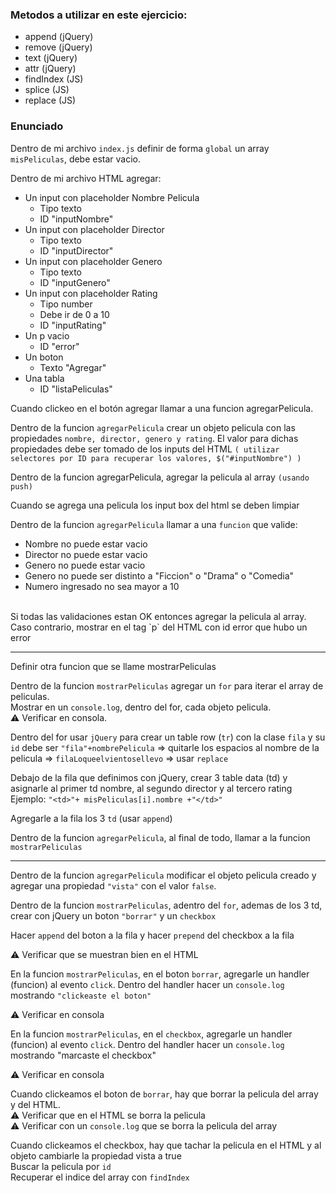 ### Metodos a utilizar en este ejercicio:
- append (jQuery)
- remove (jQuery)
- text (jQuery)
- attr (jQuery)
- findIndex (JS)
- splice (JS)
- replace (JS)

### Enunciado
Dentro de mi archivo `index.js` definir de forma `global` un array `misPeliculas`, debe estar vacio. <br/>

Dentro de mi archivo HTML agregar:
* Un input con placeholder Nombre Pelicula
    * Tipo texto
    * ID "inputNombre"
* Un input con placeholder Director
    * Tipo texto
    * ID "inputDirector"
* Un input con placeholder Genero
    * Tipo texto
    * ID "inputGenero"
* Un input con placeholder Rating
    * Tipo number
    * Debe ir de 0 a 10 
    * ID "inputRating"
* Un p vacio
    * ID "error"
* Un boton
    * Texto "Agregar"
* Una tabla 
    * ID "listaPeliculas"

Cuando clickeo en el botón agregar llamar a una funcion agregarPelicula.

Dentro de la funcion `agregarPelicula` crear un objeto pelicula con las propiedades `nombre, director, genero y rating`. El valor para dichas propiedades debe ser tomado de los inputs del HTML `( utilizar selectores por ID para recuperar los valores, $("#inputNombre") )`

Dentro de la funcion agregarPelicula, agregar la pelicula al array `(usando push)`

Cuando se agrega una pelicula los input box del html se deben limpiar

Dentro de la funcion `agregarPelicula` llamar a una `funcion` que valide:
* Nombre no puede estar vacio
* Director no puede estar vacio
* Genero no puede estar vacio 
* Genero no puede ser distinto a "Ficcion" o "Drama" o "Comedia"
* Numero ingresado no sea mayor a 10
<br/>
Si todas las validaciones estan OK entonces agregar la pelicula al array.
<br/>
Caso contrario, mostrar en el tag `p` del HTML con id error que hubo un error

-----------------------------------------------------------------------------

Definir otra funcion que se llame mostrarPeliculas

Dentro de la funcion `mostrarPeliculas` agregar un `for` para iterar el array de peliculas. <br/>
Mostrar en un `console.log`, dentro del for, cada objeto pelicula.  <br/>
⚠️ Verificar en consola.

Dentro del for usar `jQuery` para crear un table row (`tr`) con la clase `fila` y su `id` debe ser `"fila"+nombrePelicula` => quitarle los espacios al nombre de la pelicula => `filaLoqueelvientosellevo` => usar `replace` <br/>


Debajo de la fila que definimos con jQuery, crear 3 table data (td) y asignarle al primer td nombre, al segundo director y al tercero rating <br/>
Ejemplo: `"<td>"+ misPeliculas[i].nombre +"</td>"` <br/>

Agregarle a la fila los 3 `td` (usar `append`) <br/>

Dentro de la funcion `agregarPelicula`, al final de todo, llamar a la funcion `mostrarPeliculas`

-----------------------------------------------------------------------------

Dentro de la funcion `agregarPelicula` modificar el objeto pelicula creado y agregar una propiedad `"vista"` con el valor `false`.

Dentro de la funcion `mostrarPeliculas`, adentro del `for`, ademas de los 3 td, crear con jQuery un boton `"borrar"` y un `checkbox`

Hacer `append` del boton a la fila y hacer `prepend` del checkbox a la fila 

⚠️ Verificar que se muestran bien en el HTML

En la funcion `mostrarPeliculas`, en el boton `borrar`, agregarle un handler (funcion) al evento `click`. Dentro del handler hacer un `console.log` mostrando `"clickeaste el boton"`

⚠️ Verificar en consola 

En la funcion `mostrarPeliculas`, en el `checkbox`, agregarle un handler (funcion) al evento `click`. Dentro del handler hacer un `console.log` mostrando "marcaste el checkbox"

⚠️ Verificar en consola 

Cuando clickeamos el boton de `borrar`, hay que borrar la pelicula del array y del HTML.
<br/>
⚠️ Verificar que en el HTML se borra la pelicula
<br/>
⚠️ Verificar con un `console.log` que se borra la pelicula del array 

Cuando clickeamos el checkbox, hay que tachar la pelicula en el HTML y al objeto cambiarle la propiedad vista a true
<br/>
Buscar la pelicula por `id`
<br/>
Recuperar el indice del array con `findIndex`
